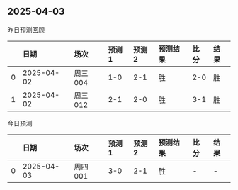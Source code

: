 

 ## 2025-04-03

昨日预测回顾

|    | 日期         | 场次    | 预测1   | 预测2   | 预测结果   | 比分   | 结果   |
|---:|:-----------|:------|:------|:------|:-------|:-----|:-----|
|  0 | 2025-04-02 | 周三004 | 1-0   | 2-1   | 胜      | 2-0  | 胜    |
|  1 | 2025-04-02 | 周三012 | 2-1   | 2-0   | 胜      | 3-1  | 胜    |

今日预测

|    | 日期         | 场次    | 预测1   | 预测2   | 预测结果   | 比分   | 结果   |
|---:|:-----------|:------|:------|:------|:-------|:-----|:-----|
|  0 | 2025-04-03 | 周四001 | 3-0   | 2-1   | 胜      | -    | -    |